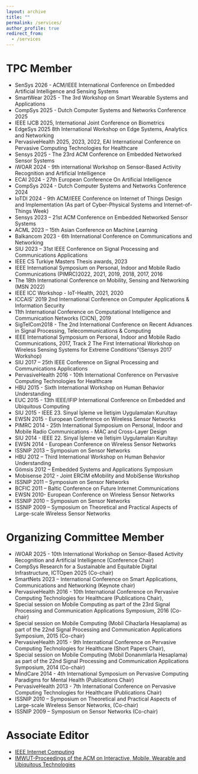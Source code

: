 ```yaml
---
layout: archive
title: ""
permalink: /services/
author_profile: true
redirect_from:
  - /services
---
```


TPC Member
=========================    
- SenSys 2026 - ACM/IEEE International Conference on Embedded Artificial Intelligence and Sensing Systems
- SmartWear 2025 - The 3rd Workshop on Smart Wearable Systems and Applications
- CompSys 2025 - Dutch Computer Systems and Networks Conference 2025
- IEEE IJCB 2025, International Joint Conference on Biometrics
- EdgeSys 2025 8th International Workshop on Edge Systems, Analytics and Networking
- PervasiveHealth 2025, 2023, 2022, EAI International Conference on Pervasive Computing Technologies for Healthcare
- Sensys 2025 - The 23rd ACM Conference on Embedded Networked Sensor Systems
- iWOAR 2024 - 9th international Workshop on Sensor-Based Activity Recognition and Artificial Intelligence
- ECAI 2024 - 27th European Conference On Artificial Intelligence
- CompSys 2024 - Dutch Computer Systems and Networks Conference 2024
- IoTDI 2024 - 9th ACM/IEEE Conference on Internet of Things Design and Implementation (As part of Cyber-Physical Systems and Internet-of-Things Week)
- Sensys 2023 – 21st ACM Conference on Embedded Networked Sensor Systems
- ACML 2023 – 15th Asian Conference on Machine Learning
- Balkancom 2023 - 6th International Conference on Communications and Networking
- SIU 2023 – 31st IEEE Conference on Signal Processing and Communications Applications
- IEEE CS Turkiye Masters Thesis awards, 2023
- IEEE International Symposium on Personal, Indoor and Mobile Radio Communications (PIMRC)2022, 2021, 2019, 2018, 2017, 2016
- The 18th International Conference on Mobility, Sensing and Networking (MSN 2022)
- IEEE ICC Workshop - IoT-Health, 2021, 2020
- ICCAIS' 2019 2nd International Conference on Computer Applications & Information Security
- 11th International Conference on Computational Intelligence and Communication Networks (CICN), 2019
- SigTelCom2018 - The 2nd International Conference on Recent Advances in  Signal Processing, Telecommunications & Computing
- IEEE International Symposium on Personal, Indoor and Mobile Radio Communications, 2017, Track 2 The First International Workshop on Wireless Sensing Systems for Extreme Conditions”(Sensys 2017 Workshop)
- SIU 2017 – 25th IEEE Conference on Signal Processing and Communications Applications
- PervasiveHealth 2016 - 10th International Conference on Pervasive Computing Technologies for Healthcare
- HBU 2015 -  Sixth International Workshop on Human Behavior Understanding
- EUC 2015 - 13th IEEE/IFIP International Conference on Embedded and Ubiquitous Computing
- SIU 2015 - IEEE 23. Sinyal İşleme ve İletişim Uygulamaları Kurultayı
- EWSN 2015 - European Conference on Wireless Sensor Networks
- PIMRC 2014 - 25th International Symposium on Personal, Indoor and Mobile Radio Communications - MAC and 	Cross-Layer Design
- SIU 2014 - IEEE 22. Sinyal İşleme ve İletişim Uygulamaları Kurultayı
- EWSN 2014 - European Conference on Wireless Sensor Networks
- ISSNIP 2013 – Symposium on Sensor Networks
- HBU 2012 – Third International Workshop on Human Behavior Understanding
- Gömsis 2012 – Embedded Systems and Applications Symposium
- Mobisense 2012 - Joint ERCIM eMobility and MobiSense Workshop
- ISSNIP 2011 – Symposium on Sensor Networks
- BCFIC 2011 – Baltic Conference on Future Internet Communications
- EWSN 2010- European Conference on Wireless Sensor Networks
- ISSNIP 2010 – Symposium on Sensor Networks
- ISSNIP 2009 – Symposium on Theoretical and Practical Aspects of Large-scale Wireless Sensor Networks 

Organizing Committee Member
=========================   
- iWOAR 2025 - 10th International Workshop on Sensor-Based Activity Recognition and Artificial Intelligence (Conference Chair)
- CompSys Research for a Sustainable and Equitable Digital Infrastructure, ICTOpen 2025 (Co-chair)
- SmartNets 2023 – International Conference on Smart Applications, Communications and Networking (Keynote chair)
- PervasiveHealth 2016 - 10th International Conference on Pervasive Computing Technologies for Healthcare (Publications Chair),
- Special session on Mobile Computing as part of the 23rd Signal Processing and Communication Applications Symposium, 2016 (Co-chair)
- Special session on Mobile Computing (Mobil Cihazlarla Hesaplama) as part of the 22nd Signal Processing and Communication Applications Symposium, 2015 (Co-chair)
- PervasiveHealth 2015 - 9th International Conference on Pervasive Computing Technologies for Healthcare (Short 	Papers Chair),
- Special session on Mobile Computing (Mobil Donanımlarla Hesaplama) as part of the 22nd Signal Processing and Communication Applications Symposium, 2014 (Co-chair)
- MindCare 2014 - 4th International Symposium on Pervasive Computing Paradigms for Mental Health (Publications	Chair)
- PervasiveHealth 2013 - 7th International Conference on Pervasive Computing Technologies for Healthcare (Publications Chair)
- ISSNIP 2010 – Symposium on Theoretical and Practical Aspects of Large-scale Wireless Sensor Networks, (Co-chair)
- ISSNIP 2009 – Symposium on Sensor Networks (Co-chair)

Associate Editor
=========================    
- [IEEE Internet Computing](https://ieeexplore.ieee.org/xpl/RecentIssue.jsp?punumber=4236)
- [IMWUT-Proceedings of the ACM on Interactive, Mobile, Wearable and Ubiquitous Technologies](https://dl.acm.org/journal/imwut)



